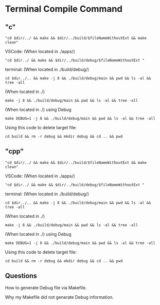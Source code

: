 # Terminal Compile Command

## "c"

    "cd $dir/../ && make && $dir/../build/$fileNameWithoutExt && make clean"

VSCode:
(When located in ./apps/)

    "cd $dir../ && make && $dir/../build/debug/$fileNameWithoutExt "
terminal:
(When located in ./build/debug/)

    cd $dir../.. && make -j 8 && ./build/debug/main && pwd && ls -al && tree -all

(When located in ./)

    make -j 8 && ./build/debug/main && pwd && ls -al && tree -all 

(When located in ./) using Debug

    make DEBUG=1 -j 8 && ./build/debug/main && pwd && ls -al && tree -all 

Using this code to delete target file:

    cd build && rm -r debug && mkdir debug && cd .. && pwd

## "cpp"

    "cd $dir/../ && make && $dir/../build/$fileNameWithoutExt && make clean"

VSCode:
(When located in ./apps/)

    "cd $dir../ && make && $dir/../build/debug/$fileNameWithoutExt "
terminal:
(When located in ./build/debug/)

    cd $dir../.. && make -j 8 && ./build/debug/main && pwd && ls -al && tree -all

(When located in ./)

    make -j 8 && ./build/debug/main && pwd && ls -al && tree -all

(When located in ./) using Debug

    make DEBUG=1 -j 8 && ./build/debug/main && pwd && ls -al && tree -all 

Using this code to delete target file:

    cd build && rm -r debug && mkdir debug && cd .. && pwd

## Questions

How to generate Debug file via Makefile.

Why my Makefile did not generate Debug information.
